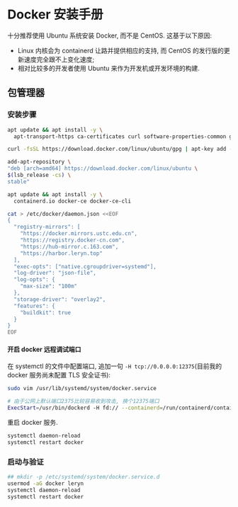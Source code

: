 <a name="mGk0h"></a>
# Docker 安装手册

十分推荐使用 Ubuntu 系统安装 Docker, 而不是 CentOS. 这基于以下原因: 

- Linux 内核会为 containerd 让路并提供相应的支持, 而 CentOS 的发行版的更新速度完全跟不上变化速度;
- 相对比较多的开发者使用 Ubuntu 来作为开发机或开发环境的构建.
<a name="P87BF"></a>
## 包管理器
<a name="rNTp5"></a>
### 安装步骤
```bash
apt update && apt install -y \
  apt-transport-https ca-certificates curl software-properties-common gnupg2

curl -fsSL https://download.docker.com/linux/ubuntu/gpg | apt-key add -

add-apt-repository \
"deb [arch=amd64] https://download.docker.com/linux/ubuntu \
$(lsb_release -cs) \
stable"

apt update && apt install -y \
  containerd.io docker-ce docker-ce-cli

cat > /etc/docker/daemon.json <<EOF
{
  "registry-mirrors": [
    "https://docker.mirrors.ustc.edu.cn",
    "https://registry.docker-cn.com",
    "https://hub-mirror.c.163.com",
    "https://harbor.leryn.top"
  ],
  "exec-opts": ["native.cgroupdriver=systemd"],
  "log-driver": "json-file",
  "log-opts": {
    "max-size": "100m"
  },
  "storage-driver": "overlay2",
  "features": {
    "buildkit": true
  }
}
EOF
```
<a name="C3N6q"></a>
#### 
<a name="XH88e"></a>
#### 开启 docker 远程调试端口

在 systemctl 的文件中配置端口, 追加一句 `-H tcp://0.0.0.0:12375`(目前我的 docker 服务尚未配置 TLS 安全证书):

```bash
sudo vim /usr/lib/systemd/system/docker.service
```

```bash
# 由于公网上默认端口2375比较容易收到攻击, 换个12375端口
ExecStart=/usr/bin/dockerd -H fd:// --containerd=/run/containerd/containerd.sock -H tcp://0.0.0.0:12375
```

重启 docker 服务.

```bash
systemctl daemon-reload
systemctl restart docker
```

<a name="IsKlC"></a>
### 启动与验证

```bash
## mkdir -p /etc/systemd/system/docker.service.d
usermod -aG docker leryn
systemctl daemon-reload
systemctl restart docker
```


